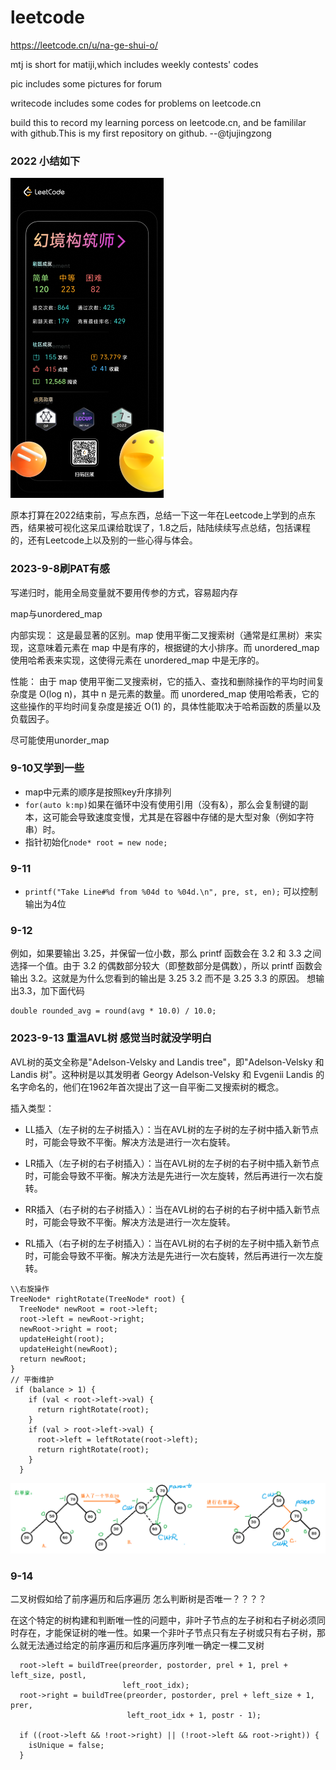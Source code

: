 # leetcode

https://leetcode.cn/u/na-ge-shui-o/

mtj is short for matiji,which includes weekly contests' codes

pic includes some pictures for forum

writecode includes some codes for problems on leetcode.cn

build this to record my learning porcess on leetcode.cn, and be famililar with github.This is my first repository on github. 
--@tjujingzong

### 2022 小结如下

<img src="./pic/2022.png" style="zoom:50%;" />

原本打算在2022结束前，写点东西，总结一下这一年在Leetcode上学到的点东西，结果被可视化这呆瓜课给耽误了，1.8之后，陆陆续续写点总结，包括课程的，还有Leetcode上以及别的一些心得与体会。

### 2023-9-8刷PAT有感

写递归时，能用全局变量就不要用传参的方式，容易超内存

map与unordered_map

内部实现： 这是最显著的区别。map 使用平衡二叉搜索树（通常是红黑树）来实现，这意味着元素在 map 中是有序的，根据键的大小排序。而 unordered_map 使用哈希表来实现，这使得元素在 unordered_map 中是无序的。

性能： 由于 map 使用平衡二叉搜索树，它的插入、查找和删除操作的平均时间复杂度是 O(log n)，其中 n 是元素的数量。而 unordered_map 使用哈希表，它的这些操作的平均时间复杂度是接近 O(1) 的，具体性能取决于哈希函数的质量以及负载因子。

尽可能使用unorder_map

### 9-10又学到一些
- map中元素的顺序是按照key升序排列
- `for(auto k:mp)`如果在循环中没有使用引用（没有&），那么会复制键的副本，这可能会导致速度变慢，尤其是在容器中存储的是大型对象（例如字符串）时。
- 指针初始化`node* root = new node;`

### 9-11
- `printf("Take Line#%d from %04d to %04d.\n", pre, st, en);` 可以控制输出为4位

### 9-12
例如，如果要输出 3.25，并保留一位小数，那么 printf 函数会在 3.2 和 3.3 之间选择一个值。由于 3.2 的偶数部分较大（即整数部分是偶数），所以 printf 函数会输出 3.2。这就是为什么您看到的输出是 3.25 3.2 而不是 3.25 3.3 的原因。
想输出3.3，加下面代码
```
double rounded_avg = round(avg * 10.0) / 10.0; 
```

### 2023-9-13 重温AVL树 感觉当时就没学明白

AVL树的英文全称是"Adelson-Velsky and Landis tree"，即"Adelson-Velsky 和 Landis 树"。这种树是以其发明者 Georgy Adelson-Velsky 和 Evgenii Landis 的名字命名的，他们在1962年首次提出了这一自平衡二叉搜索树的概念。

插入类型：

- LL插入（左子树的左子树插入）：当在AVL树的左子树的左子树中插入新节点时，可能会导致不平衡。解决方法是进行一次右旋转。

- LR插入（左子树的右子树插入）：当在AVL树的左子树的右子树中插入新节点时，可能会导致不平衡。解决方法是先进行一次左旋转，然后再进行一次右旋转。

- RR插入（右子树的右子树插入）：当在AVL树的右子树的右子树中插入新节点时，可能会导致不平衡。解决方法是进行一次左旋转。

- RL插入（右子树的左子树插入）：当在AVL树的右子树的左子树中插入新节点时，可能会导致不平衡。解决方法是先进行一次右旋转，然后再进行一次左旋转。



```
\\右旋操作
TreeNode* rightRotate(TreeNode* root) {
  TreeNode* newRoot = root->left;
  root->left = newRoot->right;
  newRoot->right = root;
  updateHeight(root);
  updateHeight(newRoot);
  return newRoot;
}
// 平衡维护
 if (balance > 1) {
    if (val < root->left->val) {
      return rightRotate(root);
    }
    if (val > root->left->val) {
      root->left = leftRotate(root->left);
      return rightRotate(root);
    }
  }
```
![AVL树右旋](./pic/image.png)

### 9-14 
二叉树假如给了前序遍历和后序遍历 怎么判断树是否唯一？？？？

在这个特定的树构建和判断唯一性的问题中，非叶子节点的左子树和右子树必须同时存在，才能保证树的唯一性。如果一个非叶子节点只有左子树或只有右子树，那么就无法通过给定的前序遍历和后序遍历序列唯一确定一棵二叉树
```
  root->left = buildTree(preorder, postorder, prel + 1, prel + left_size, postl,
                         left_root_idx);
  root->right = buildTree(preorder, postorder, prel + left_size + 1, prer,
                          left_root_idx + 1, postr - 1);

  if ((root->left && !root->right) || (!root->left && root->right)) {
    isUnique = false;
  }
```